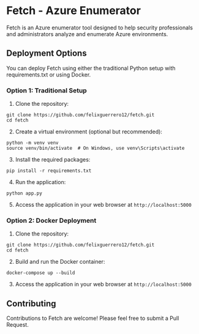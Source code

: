 # Fetch - Azure Enumerator

Fetch is an Azure enumerator tool designed to help security professionals and administrators analyze and enumerate Azure environments.

## Deployment Options

You can deploy Fetch using either the traditional Python setup with requirements.txt or using Docker.

### Option 1: Traditional Setup

1. Clone the repository:

```
git clone https://github.com/felixguerrero12/fetch.git
cd fetch
```

2. Create a virtual environment (optional but recommended):

```
python -m venv venv
source venv/bin/activate  # On Windows, use venv\Scripts\activate
```

3. Install the required packages:
```
pip install -r requirements.txt
```

4. Run the application:
```
python app.py
```

5. Access the application in your web browser at `http://localhost:5000`

### Option 2: Docker Deployment
1. Clone the repository:

```
git clone https://github.com/felixguerrero12/fetch.git
cd fetch
```

2. Build and run the Docker container:
```
docker-compose up --build
```
3. Access the application in your web browser at `http://localhost:5000`

## Contributing

Contributions to Fetch are welcome! Please feel free to submit a Pull Request.

